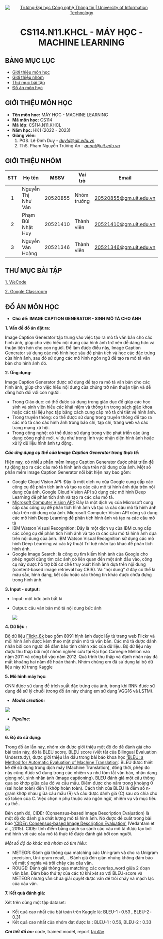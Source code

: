 <!-- Banner -->
<p align="center">
  <a href="https://www.uit.edu.vn/" title="Trường Đại học Công nghệ Thông tin" style="border: none;">
    <img src="https://i.imgur.com/WmMnSRt.png" alt="Trường Đại học Công nghệ Thông tin | University of Information Technology">
  </a>
</p>

<!-- Title -->
<h1 align="center"><b>CS114.N11.KHCL - MÁY HỌC - MACHINE LEARNING</b></h1>


## BẢNG MỤC LỤC
* [Giới thiệu môn học](#giới-thiệu-môn-học)
* [Giới thiệu nhóm](#giới-thiệu-nhóm)
* [Thư mục bài tập](#thư-mục-bài-tập-tuần)
* [Đồ án môn học](#đồ-án-môn-học)
<!--* [Tổng kết môn học](https://github.com/.../CS112.L21/blob/main/SummaryReport)-->


## GIỚI THIỆU MÔN HỌC
* **Tên môn học:** MÁY HỌC - MACHINE LEARNING
* **Mã môn học:** CS114
* **Mã lớp:** CS114.N11.KHCL
* **Năm học:** HK1 (2022 - 2023)
* **Giảng viên:** 
   1. PGS. Lê Đình Duy - *duyld@uit.edu.vn*
   2. ThS. Phạm Nguyễn Trường An - *anpnt@uit.edu.vn*

## GIỚI THIỆU NHÓM
| STT | Họ tên | MSSV | Vai trò | Email | Github | Facebook |
| :---: | --- | --- | --- | --- | --- | --- |
| 1 | Nguyễn Thị Như Vân | 20520855 | Nhóm trưởng | 20520855@gm.uit.edu.vn | [nhwzaan](https://github.com/nhwzaam) | [vanntn](https://www.facebook.com/xxnhwzaan/) |
| 2 | Phạm Bùi Nhật Huy | 20521410 | Thành viên | 20521410@gm.uit.edu.vn | [mysteryrune](https://github.com/MysteryRune) | [huypbn](https://www.facebook.com/huy.phambuinhat/) |
| 3 | Nguyễn Văn Hoàng | 20521346 | Thành viên | 20521346@gm.uit.edu.vn | [Hoangcurly1305](https://github.com/Hoangcurly1305) | [hoangnv](https://www.facebook.com/curly.uit) |

## THƯ MỤC BÀI TẬP
[1. WeCode](https://github.com/nhwzaan/CS114/tree/main/Wecode%20Exercises)

[2. Google Classroom](https://github.com/nhwzaan/CS114/tree/main/Google%20Classroom%20Exercises)

## ĐỒ ÁN MÔN HỌC
* **Chủ đề:** **IMAGE CAPTION GENERATOR - SINH MÔ TẢ CHO ẢNH**

**1.   Vấn đề đồ án đặt ra:**

Image Caption Generator tập trung vào việc tạo ra mô tả văn bản cho các hình ảnh, giúp cho việc hiểu nội dung của hình ảnh trở nên dễ dàng hơn và thuận tiện hơn cho con người. Để làm được điều này, Image Caption Generator sử dụng các mô hình học sâu để phân tích và học các đặc trưng của hình ảnh, sau đó sử dụng các mô hình ngôn ngữ để tạo ra mô tả văn bản cho hình ảnh đó.

**2.   Ứng dụng:**

Image Caption Generator được sử dụng để tạo ra mô tả văn bản cho các hình ảnh, giúp cho việc hiểu nội dung của chúng trở nên thuận tiện và dễ dàng hơn đối với con người:
- Trong Giáo dục: có thể được sử dụng trong giáo dục để giúp các học sinh và sinh viên hiểu các khái niệm và thông tin trong sách giáo khoa hoặc các tài liệu học tập bằng cách cung cấp mô tả chi tiết về hình ảnh. 
- Trong truyền thông: có thể được sử dụng trong truyền thông để tạo ra các mô tả cho các hình ảnh trong báo chí, tạp chí, trang web và các trang mạng xã hội.
- Trong công nghệ: có thể được sử dụng trong việc phát triển các ứng dụng công nghệ mới, ví dụ như trong lĩnh vực nhận diện hình ảnh hoặc xử lý dữ liệu hình ảnh tự động.

 ***Các ứng dụng cụ thể của Image Caption Generator trong thực tế:***
 
Hiện nay, có nhiều phần mềm Image Caption Generator được phát triển để tự động tạo ra các câu mô tả hình ảnh dựa trên nội dung của ảnh. Một số phần mềm Image Caption Generator nổi bật hiện nay bao gồm:

- Google Cloud Vision API: Đây là một dịch vụ của Google cung cấp các công cụ để phân tích ảnh và tạo ra các câu mô tả hình ảnh dựa trên nội dung của ảnh. Google Cloud Vision API sử dụng các mô hình Deep Learning để phân tích ảnh và tạo ra các câu mô tả.
- [Microsoft Computer Vision API](https://learn.microsoft.com/vi-vn/azure/cognitive-services/computer-vision/concept-describing-images?tabs=3-2 ): Đây là một dịch vụ của Microsoft cung cấp các công cụ để phân tích hình ảnh và tạo ra các câu mô tả hình ảnh dựa trên nội dung của ảnh. Microsoft Computer Vision API cũng sử dụng các mô hình Deep Learning để phân tích hình ảnh và tạo ra các câu mô tả
- IBM Watson Visual Recognition: Đây là một dịch vụ của IBM cung cấp các công cụ để phân tích hình ảnh và tạo ra các câu mô tả hình ảnh dựa trên nội dung của ảnh. IBM Watson Visual Recognition sử dụng các mô hình Deep Learning và các kỹ thuật Trí tuệ nhân tạo khác để phân tích hình ảnh.
- Google Image Search: là công cụ tìm kiếm hình ảnh của Google cho phép người dùng tìm các ảnh có liên quan đến một ảnh đầu vào, công cụ này được hỗ trợ bởi cơ chế truy xuất hình ảnh dựa trên nội dung (content-based image retrieval hay CBIR). Và “nội dung” ở đây có thể là màu sắc, hình dạng, kết cấu hoặc các thông tin khác được chứa đựng trong hình ảnh.

**3. Input - output:**
- Input: một bức ảnh bất kì
- Output: câu văn bản mô tả nội dung bức ảnh
  
  ![](https://github.com/nhwzaan/CS114/blob/main/images%20and%20materials/input-output.png)

**4.   Dữ liệu :**

Bộ dữ liệu [Flickr_8k](https://www.kaggle.com/datasets/adityajn105/flickr8k) bao gồm 8091 hình ảnh được lấy từ trang web Flickr và mỗi hình ảnh được kèm theo một phần mô tả văn bản. Các mô tả được đánh nhãn bởi con người để đảm bảo tính chính xác của dữ liệu. Bộ dữ liệu này được thu thập bởi một nhóm nghiên cứu tại Đại học Carnegie Mellon vào năm 2011 và công bố vào năm 2012. Quá trình thu thập và đánh nhãn này đã mất khoảng hai năm để hoàn thành. Nhóm chúng em đã sử dụng lại bộ dữ liệu này từ trang Kaggle 

**5.   Mô hình máy học:**

CNN được sử dụng để trích xuất đặc trưng của ảnh, trong khi RNN được sử dụng để sử lý chuỗi (trong đồ án này chúng em sử dụng VGG16 và LSTM).
* ***Model creation:***
  
![](https://github.com/nhwzaan/CS114/blob/main/images%20and%20materials/model_creation.png)

* ***Pipeline:***

![](https://github.com/nhwzaan/CS114/blob/main/images%20and%20materials/pipeline.png)
    
**6.   Độ đo sử dụng:**

Trong đồ án lần này, nhóm xin được giới thiệu một độ đo để đánh giá cho bài toán này, đó là BLEU score. BLEU score (viết tắt của Bilingual Evaluation Understudy), được giới thiệu lần đầu trong bài báo khoa học [‘BLEU: a Method for Automatic Evaluation of Machine Translation’](https://aclanthology.org/P02-1040.pdf). BLEU được thiết kế để sử dụng trong dịch máy (Machine Translation), đồng thời, phép đo này cũng được sử dụng trong các nhiệm vụ như tóm tắt văn bản, nhận dạng giọng nói, sinh nhãn ảnh (image captioning). BLEU đánh giá một câu thông qua so khớp giữa câu đó và câu mẫu. Điểm được cho nằm trong khoảng 0 (sai hoàn toàn) đến 1 (khớp hoàn toàn). Cách tính của BLEU là đếm số n-gram khớp nhau giữa câu mẫu (R) và câu được đánh giá (C) sau đó chia cho số token của C. Việc chọn n phụ thuộc vào ngôn ngữ, nhiệm vụ và mục tiêu cụ thể..

Bên cạnh đó, CIDEr (Consensus-based Image Description Evaluation) là một độ đo đánh giá chất lượng mô tả hình ảnh. Nó được đề xuất trong bài báo ['CIDEr: Consensus-based Image Description Evaluation'](https://arxiv.org/abs/1411.5726) (Vedantam et al., 2015). CIDEr tính điểm bằng cách so sánh các câu mô tả được tạo bởi mô hình với các câu mô tả thực tế được đánh giá bởi con người.

*Một số độ đo khác mà nhóm có tìm hiểu:*
  - METEOR: Đánh giá thông qua matching các Uni-gram và cho ra Unigram precision, Uni-gram recall,…  Đánh giá đơn giản nhưng không đảm bảo về mặt ý nghĩa và trôi chảy của câu văn.
  - ROUGE: Đánh giá thông qua matching các overlap_word giữa 2 đoạn văn bản. Đảm bảo thứ tự của các từ khi xét so với BLEU-score và METEOR nhưng vẫn chưa giải quyết được vấn đề trôi chảy và mạch lạc của câu văn.

**7. Kết quả đánh giá:**

Xét trên cùng một tập dataset:

  - Kết quả cao nhất của bài toán trên Kaggle là: BLEU-1 : 0.53 , BLEU-2 : 0.31
  - Kết quả cao nhất của nhóm đạt được là : BLEU-1 : 0.56, BLEU-2 : 0.33
  
***Chi tiết đồ án:*** code, trained model, report [tại đây](https://github.com/nhwzaan/CS114/tree/main/Final%20Project)

